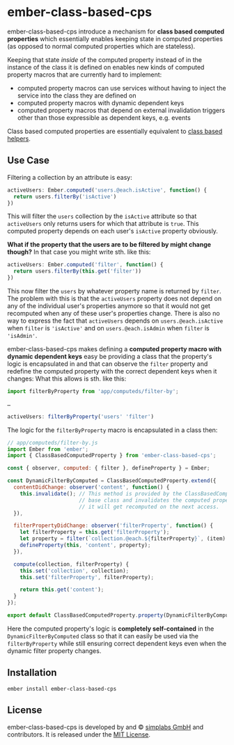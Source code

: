 # ember-class-based-cps

ember-class-based-cps introduce a mechanism for __class based computed
properties__ which essentially enables keeping state in computed properties
(as opposed to normal computed properties which are stateless).

Keeping that state *inside* of the computed property instead of in the instance
of the class it is defined on enables new kinds of computed property macros
that are currently hard to implement:

* computed property macros can use services without having to inject the
  service into the class they are defined on
* computed property macros with dynamic dependent keys
* computed property macros that depend on external invalidation triggers
  other than those expressible as dependent keys, e.g. events

Class based computed properties are essentially equivalent to
[class based helpers](http://guides.emberjs.com/v2.11.0/templates/writing-helpers/#toc_class-based-helpers).

## Use Case

Filtering a collection by an attribute is easy:

```js
activeUsers: Ember.computed('users.@each.isActive', function() {
  return users.filterBy('isActive')
})
```

This will filter the `users` collection by the `isActive` attribute so that
`activeUsers` only returns users for which that attribute is `true`. This
computed property depends on each user's `isActive` property obviously.

__What if the property that the users are to be filtered by might change
though?__ In that case you might write sth. like this:

```js
activeUsers: Ember.computed('filter', function() {
  return users.filterBy(this.get('filter'))
})
```

This now filter the `users` by whatever property name is returned by `filter`.
The problem with this is that the `activeUsers` property does not depend on any
of the individual user's properties anymore so that it would not get recomputed
when any of these user's properties change. There is also no way to express the
fact that `activeUsers` depends on `users.@each.isActive` when `filter` is
`'isActive'` and on `users.@each.isAdmin` when `filter` is `'isAdmin'`.

ember-class-based-cps makes defining a __computed property macro with dynamic
dependent keys__ easy be providing a class that the property's logic is
encapsulated in and that can observe the `filter` property and redefine the
computed property with the correct dependent keys when it changes: What this
allows is sth. like this:

```js
import filterByProperty from 'app/computeds/filter-by';

…

activeUsers: filterByProperty('users' 'filter')
```

The logic for the `filterByProperty` macro is encapsulated in a class then:

```js
// app/computeds/filter-by.js
import Ember from 'ember';
import { ClassBasedComputedProperty } from 'ember-class-based-cps';

const { observer, computed: { filter }, defineProperty } = Ember;

const DynamicFilterByComputed = ClassBasedComputedProperty.extend({
  contentDidChange: observer('content', function() {
    this.invalidate(); // This method is provided by the ClassBasedComputedProperty
                       // base class and invalidates the computed property so that
                       // it will get recomputed on the next access.
  }),

  filterPropertyDidChange: observer('filterProperty', function() {
    let filterProperty = this.get('filterProperty');
    let property = filter(`collection.@each.${filterProperty}`, (item) => item.get(filterProperty));
    defineProperty(this, 'content', property);
  }),

  compute(collection, filterProperty) {
    this.set('collection', collection);
    this.set('filterProperty', filterProperty);

    return this.get('content');
  }
});

export default ClassBasedComputedProperty.property(DynamicFilterByComputed);
```

Here the computed property's logic is __completely self-contained__ in the
`DynamicFilterByComputed` class so that it can easily be used via the
`filterByProperty` while still ensuring correct dependent keys even when
the dynamic filter property changes.

## Installation

`ember install ember-class-based-cps`

## License

ember-class-based-cps is developed by and &copy;
[simplabs GmbH](http://simplabs.com) and contributors. It is released under the
[MIT License](LICENSE).

